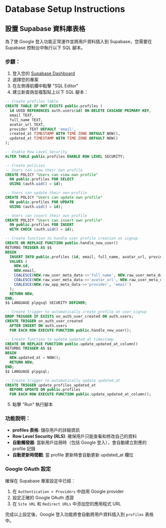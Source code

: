 # Database Setup Instructions

## 設置 Supabase 資料庫表格

為了使 Google 登入功能正常運作並將用戶資料插入到 Supabase，您需要在 Supabase 控制台中執行以下 SQL 腳本。

### 步驟：

1. 登入您的 [Supabase Dashboard](https://supabase.com/dashboard)
2. 選擇您的專案
3. 在左側導航欄中點擊 "SQL Editor"
4. 建立新查詢並複製貼上以下 SQL 腳本：

```sql
-- Create profiles table
CREATE TABLE IF NOT EXISTS public.profiles (
  id UUID REFERENCES auth.users(id) ON DELETE CASCADE PRIMARY KEY,
  email TEXT,
  full_name TEXT,
  avatar_url TEXT,
  provider TEXT DEFAULT 'email',
  created_at TIMESTAMP WITH TIME ZONE DEFAULT NOW(),
  updated_at TIMESTAMP WITH TIME ZONE DEFAULT NOW()
);

-- Enable Row Level Security
ALTER TABLE public.profiles ENABLE ROW LEVEL SECURITY;

-- Create policies
-- Users can view their own profile
CREATE POLICY "Users can view own profile" 
  ON public.profiles FOR SELECT 
  USING (auth.uid() = id);

-- Users can update their own profile
CREATE POLICY "Users can update own profile" 
  ON public.profiles FOR UPDATE 
  USING (auth.uid() = id);

-- Users can insert their own profile
CREATE POLICY "Users can insert own profile" 
  ON public.profiles FOR INSERT 
  WITH CHECK (auth.uid() = id);

-- Create function to handle user profile creation on signup
CREATE OR REPLACE FUNCTION public.handle_new_user()
RETURNS TRIGGER AS $$
BEGIN
  INSERT INTO public.profiles (id, email, full_name, avatar_url, provider)
  VALUES (
    NEW.id,
    NEW.email,
    COALESCE(NEW.raw_user_meta_data->>'full_name', NEW.raw_user_meta_data->>'name', ''),
    COALESCE(NEW.raw_user_meta_data->>'avatar_url', NEW.raw_user_meta_data->>'picture', ''),
    COALESCE(NEW.raw_app_meta_data->>'provider', 'email')
  );
  RETURN NEW;
END;
$$ LANGUAGE plpgsql SECURITY DEFINER;

-- Create trigger to automatically create profile on user signup
DROP TRIGGER IF EXISTS on_auth_user_created ON auth.users;
CREATE TRIGGER on_auth_user_created
  AFTER INSERT ON auth.users
  FOR EACH ROW EXECUTE FUNCTION public.handle_new_user();

-- Create function to update updated_at timestamp
CREATE OR REPLACE FUNCTION public.update_updated_at_column()
RETURNS TRIGGER AS $$
BEGIN
  NEW.updated_at = NOW();
  RETURN NEW;
END;
$$ LANGUAGE plpgsql;

-- Create trigger to automatically update updated_at
CREATE TRIGGER update_profiles_updated_at
  BEFORE UPDATE ON public.profiles
  FOR EACH ROW EXECUTE FUNCTION public.update_updated_at_column();
```

5. 點擊 "Run" 執行腳本

### 功能說明：

- **profiles 表格**: 儲存用戶的詳細資訊
- **Row Level Security (RLS)**: 確保用戶只能查看和修改自己的資料
- **自動觸發器**: 當新用戶註冊時（包括 Google 登入），會自動建立對應的 profile 記錄
- **自動更新時間戳**: 當 profile 更新時會自動更新 updated_at 欄位

### Google OAuth 設定

確保在 Supabase 專案設定中已經：

1. 在 `Authentication > Providers` 中啟用 Google provider
2. 設定正確的 Google OAuth 憑證
3. 在 `Site URL` 和 `Redirect URLs` 中添加您的應用程式 URL

完成以上設定後，Google 登入功能將會自動將用戶資料插入到 `profiles` 表格中。